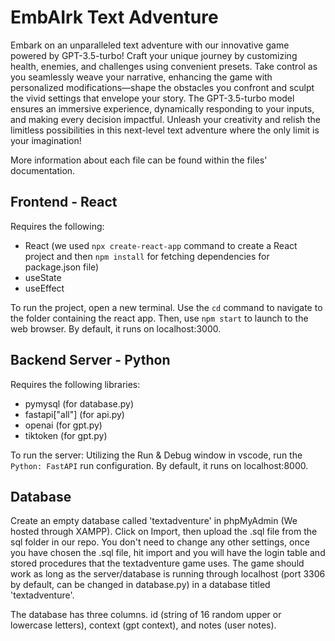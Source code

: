 # EmbAIrk Text Adventure
Embark on an unparalleled text adventure with our innovative game powered by GPT-3.5-turbo! Craft your unique journey by customizing health, enemies, and challenges using convenient presets. Take control as you seamlessly weave your narrative, enhancing the game with personalized modifications—shape the obstacles you confront and sculpt the vivid settings that envelope your story. The GPT-3.5-turbo model ensures an immersive experience, dynamically responding to your inputs, and making every decision impactful. Unleash your creativity and relish the limitless possibilities in this next-level text adventure where the only limit is your imagination!

More information about each file can be found within the files' documentation.

## Frontend - React
Requires the following:
- React (we used `npx create-react-app` command to create a React project and then `npm install` for fetching dependencies for package.json file)
- useState
- useEffect

To run the project, open a new terminal. Use the `cd` command to navigate to the folder containing the react app. Then, use `npm start` to launch to the web browser. By default, it runs on localhost:3000.


## Backend Server - Python
Requires the following libraries:
- pymysql (for database.py)
- fastapi["all"] (for api.py)
- openai (for gpt.py)
- tiktoken (for gpt.py)

To run the server: 
Utilizing the Run & Debug window in vscode, run the `Python: FastAPI` run configuration. By default, it runs on localhost:8000.


## Database
Create an empty database called 'textadventure' in phpMyAdmin (We hosted through XAMPP).
Click on Import, then upload the .sql file from the sql folder in our repo.
You don't need to change any other settings, once you have chosen the .sql file, hit import and you will have the login table and stored procedures that the textadventure game uses.
The game should work as long as the server/database is running through localhost (port 3306 by default, can be changed in database.py) in a database titled 'textadventure'.

The database has three columns. id (string of 16 random upper or lowercase letters), context (gpt context), and notes (user notes).
